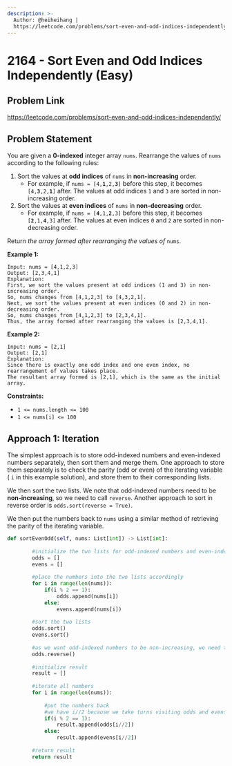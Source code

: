 ```yaml
---
description: >-
  Author: @heiheihang |
  https://leetcode.com/problems/sort-even-and-odd-indices-independently/
---
```


# 2164 - Sort Even and Odd Indices Independently (Easy)

## Problem Link

https://leetcode.com/problems/sort-even-and-odd-indices-independently/

## Problem Statement

You are given a **0-indexed** integer array `nums`. Rearrange the values of `nums` according to the following rules:

1. Sort the values at **odd indices** of `nums` in **non-increasing** order.
   * For example, if `nums = [4,`**`1`**`,2,`**`3`**`]` before this step, it becomes `[4,`**`3`**`,2,`**`1`**`]` after. The values at odd indices `1` and `3` are sorted in non-increasing order.
2. Sort the values at **even indices** of `nums` in **non-decreasing** order.
   * For example, if `nums = [`**`4`**`,1,`**`2`**`,3]` before this step, it becomes `[`**`2`**`,1,`**`4`**`,3]` after. The values at even indices `0` and `2` are sorted in non-decreasing order.

Return _the array formed after rearranging the values of_ `nums`.

**Example 1:**

```
Input: nums = [4,1,2,3]
Output: [2,3,4,1]
Explanation: 
First, we sort the values present at odd indices (1 and 3) in non-increasing order.
So, nums changes from [4,1,2,3] to [4,3,2,1].
Next, we sort the values present at even indices (0 and 2) in non-decreasing order.
So, nums changes from [4,1,2,3] to [2,3,4,1].
Thus, the array formed after rearranging the values is [2,3,4,1].
```

**Example 2:**

```
Input: nums = [2,1]
Output: [2,1]
Explanation: 
Since there is exactly one odd index and one even index, no rearrangement of values takes place.
The resultant array formed is [2,1], which is the same as the initial array.  
```

**Constraints:**

* `1 <= nums.length <= 100`
* `1 <= nums[i] <= 100`

## Approach 1: Iteration

The simplest approach is to store odd-indexed numbers and even-indexed numbers separately, then sort them and merge them. One approach to store them separately is to check the parity (odd or even) of the iterating variable ( `i` in this example solution), and store them to their corresponding lists.

We then sort the two lists. We note that odd-indexed numbers need to be **non-increasing**, so we need to call `reverse`. Another approach to sort in reverse order is `odds.sort(reverse = True)`.

We then put the numbers back to `nums` using a similar method of retrieving the parity of the iterating variable.

<SolutionAuthor name="@heiheihang"/>

```python
def sortEvenOdd(self, nums: List[int]) -> List[int]:
        
        #initialize the two lists for odd-indexed numbers and even-indexed numbers
        odds = []
        evens = []
        
        #place the numbers into the two lists accordingly
        for i in range(len(nums)):
            if(i % 2 == 1):
                odds.append(nums[i])
            else:
                evens.append(nums[i])
                
        #sort the two lists        
        odds.sort()
        evens.sort()
        
        #as we want odd-indexed numbers to be non-increasing, we need to reverse it
        odds.reverse()
        
        #initialize result
        result = []
        
        #iterate all numbers
        for i in range(len(nums)):
            
            #put the numbers back 
            #we have i//2 because we take turns visiting odds and evens
            if(i % 2 == 1):
                result.append(odds[i//2])
            else:
                result.append(evens[i//2])
        
        #return result
        return result
```
